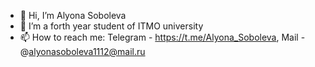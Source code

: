 - 👋 Hi, I’m Alyona Soboleva
- 🌱 I’m a forth year student of ITMO university
- 📫 How to reach me: 
      Telegram - https://t.me/Alyona_Soboleva, 
      Mail - @alyonasoboleva1112@mail.ru

